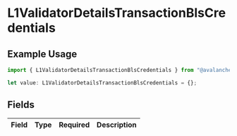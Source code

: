 # L1ValidatorDetailsTransactionBlsCredentials

## Example Usage

```typescript
import { L1ValidatorDetailsTransactionBlsCredentials } from "@avalanche-sdk/sdk/data/models/components";

let value: L1ValidatorDetailsTransactionBlsCredentials = {};
```

## Fields

| Field       | Type        | Required    | Description |
| ----------- | ----------- | ----------- | ----------- |